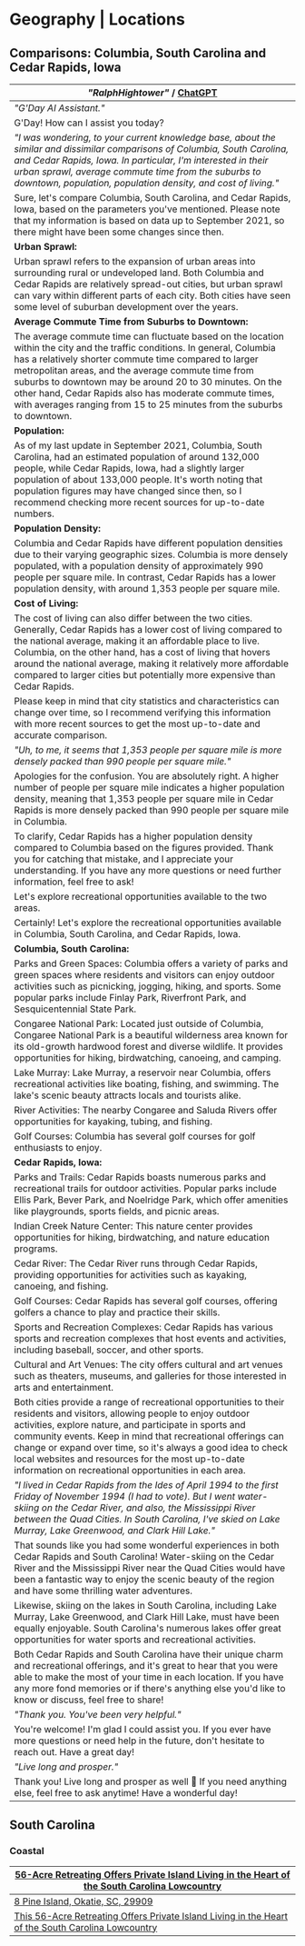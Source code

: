 # Geography \| Locations

## Comparisons: Columbia, South Carolina and Cedar Rapids, Iowa

| *"RalphHightower"* / [ChatGPT](https://chat.openai.com/) |
|---|
| *"G'Day AI Assistant."* |
|G'Day! How can I assist you today?|
| *"I was wondering, to your current knowledge base, about the similar and dissimilar comparisons of Columbia, South Carolina, and Cedar Rapids, Iowa. In particular, I'm interested in their urban sprawl, average commute time from the suburbs to downtown, population, population density, and cost of living."* |
|Sure, let's compare Columbia, South Carolina, and Cedar Rapids, Iowa, based on the parameters you've mentioned. Please note that my information is based on data up to September 2021, so there might have been some changes since then.|
| **Urban Sprawl:** |
|Urban sprawl refers to the expansion of urban areas into surrounding rural or undeveloped land. Both Columbia and Cedar Rapids are relatively spread-out cities, but urban sprawl can vary within different parts of each city. Both cities have seen some level of suburban development over the years.|
| **Average Commute Time from Suburbs to Downtown:** |
|The average commute time can fluctuate based on the location within the city and the traffic conditions. In general, Columbia has a relatively shorter commute time compared to larger metropolitan areas, and the average commute time from suburbs to downtown may be around 20 to 30 minutes. On the other hand, Cedar Rapids also has moderate commute times, with averages ranging from 15 to 25 minutes from the suburbs to downtown.|
| **Population:** |
|As of my last update in September 2021, Columbia, South Carolina, had an estimated population of around 132,000 people, while Cedar Rapids, Iowa, had a slightly larger population of about 133,000 people. It's worth noting that population figures may have changed since then, so I recommend checking more recent sources for up-to-date numbers.|
| **Population Density:** |
|Columbia and Cedar Rapids have different population densities due to their varying geographic sizes. Columbia is more densely populated, with a population density of approximately 990 people per square mile. In contrast, Cedar Rapids has a lower population density, with around 1,353 people per square mile.|
| **Cost of Living:** |
|The cost of living can also differ between the two cities. Generally, Cedar Rapids has a lower cost of living compared to the national average, making it an affordable place to live. Columbia, on the other hand, has a cost of living that hovers around the national average, making it relatively more affordable compared to larger cities but potentially more expensive than Cedar Rapids.|
|Please keep in mind that city statistics and characteristics can change over time, so I recommend verifying this information with more recent sources to get the most up-to-date and accurate comparison.|
| *"Uh, to me, it seems that 1,353 people per square mile is more densely packed than 990 people per square mile."* |
|Apologies for the confusion. You are absolutely right. A higher number of people per square mile indicates a higher population density, meaning that 1,353 people per square mile in Cedar Rapids is more densely packed than 990 people per square mile in Columbia.|
|To clarify, Cedar Rapids has a higher population density compared to Columbia based on the figures provided. Thank you for catching that mistake, and I appreciate your understanding. If you have any more questions or need further information, feel free to ask!|
|Let's explore recreational opportunities available to the two areas.|
|Certainly! Let's explore the recreational opportunities available in Columbia, South Carolina, and Cedar Rapids, Iowa.|
| **Columbia, South Carolina:** |
|Parks and Green Spaces: Columbia offers a variety of parks and green spaces where residents and visitors can enjoy outdoor activities such as picnicking, jogging, hiking, and sports. Some popular parks include Finlay Park, Riverfront Park, and Sesquicentennial State Park.|
|Congaree National Park: Located just outside of Columbia, Congaree National Park is a beautiful wilderness area known for its old-growth hardwood forest and diverse wildlife. It provides opportunities for hiking, birdwatching, canoeing, and camping.|
|Lake Murray: Lake Murray, a reservoir near Columbia, offers recreational activities like boating, fishing, and swimming. The lake's scenic beauty attracts locals and tourists alike.
|River Activities: The nearby Congaree and Saluda Rivers offer opportunities for kayaking, tubing, and fishing.|
|Golf Courses: Columbia has several golf courses for golf enthusiasts to enjoy.|
| **Cedar Rapids, Iowa:** |
|Parks and Trails: Cedar Rapids boasts numerous parks and recreational trails for outdoor activities. Popular parks include Ellis Park, Bever Park, and Noelridge Park, which offer amenities like playgrounds, sports fields, and picnic areas.|
|Indian Creek Nature Center: This nature center provides opportunities for hiking, birdwatching, and nature education programs.|
|Cedar River: The Cedar River runs through Cedar Rapids, providing opportunities for activities such as kayaking, canoeing, and fishing.|
|Golf Courses: Cedar Rapids has several golf courses, offering golfers a chance to play and practice their skills.|
|Sports and Recreation Complexes: Cedar Rapids has various sports and recreation complexes that host events and activities, including baseball, soccer, and other sports.|
|Cultural and Art Venues: The city offers cultural and art venues such as theaters, museums, and galleries for those interested in arts and entertainment.|
|Both cities provide a range of recreational opportunities to their residents and visitors, allowing people to enjoy outdoor activities, explore nature, and participate in sports and community events. Keep in mind that recreational offerings can change or expand over time, so it's always a good idea to check local websites and resources for the most up-to-date information on recreational opportunities in each area.|
| *"I lived in Cedar Rapids from the Ides of April 1994 to the first Friday of November 1994 (I had to vote). But I went water-skiing on the Cedar River, and also, the Mississippi River between the Quad Cities. In South Carolina, I've skied on Lake Murray, Lake Greenwood, and Clark Hill Lake."* |
|That sounds like you had some wonderful experiences in both Cedar Rapids and South Carolina! Water-skiing on the Cedar River and the Mississippi River near the Quad Cities would have been a fantastic way to enjoy the scenic beauty of the region and have some thrilling water adventures.|
|Likewise, skiing on the lakes in South Carolina, including Lake Murray, Lake Greenwood, and Clark Hill Lake, must have been equally enjoyable. South Carolina's numerous lakes offer great opportunities for water sports and recreational activities.|
|Both Cedar Rapids and South Carolina have their unique charm and recreational offerings, and it's great to hear that you were able to make the most of your time in each location. If you have any more fond memories or if there's anything else you'd like to know or discuss, feel free to share!|
| *"Thank you. You've been very helpful."* |
|You're welcome! I'm glad I could assist you. If you ever have more questions or need help in the future, don't hesitate to reach out. Have a great day!|
| *"Live long and prosper."* |
|Thank you! Live long and prosper as well 🖖 If you need anything else, feel free to ask anytime! Have a wonderful day!|

## South Carolina 

### Coastal 

| [56-Acre Retreating Offers Private Island Living in the Heart of the South Carolina Lowcountry](https://www.mansionglobal.com/articles/this-56-acre-retreat-offers-private-island-living-in-the-heart-of-the-south-carolina-lowcountry-44bbe985 ) |
|---|
| [8 Pine Island, Okatie, SC, 29909](https://www.serhant.com/listings/7649017 ) |
| [This 56-Acre Retreating Offers Private Island Living in the Heart of the South Carolina Lowcountry](https://www.mansionglobal.com/articles/this-56-acre-retreat-offers-private-island-living-in-the-heart-of-the-south-carolina-lowcountry-44bbe985 ) |

